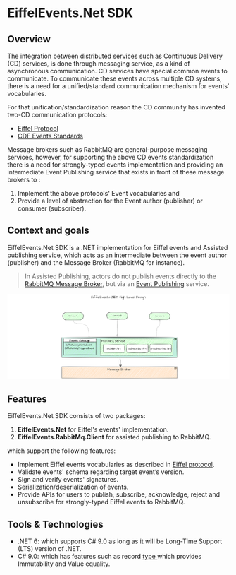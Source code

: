 # EiffelEvents.Net SDK

## Overview

The integration between distributed services such as Continuous Delivery (CD)  services, is done through messaging service, as a kind of asynchronous communication. CD services have special common events to communicate. To communicate these events across multiple CD systems,  there is a need for a unified/standard communication mechanism for events' vocabularies.

For that unification/standardization reason the CD community has invented two-CD communication protocols: 

- [Eiffel Protocol](https://github.com/eiffel-community/eiffel)
- [CDF Events Standards](https://github.com/cdfoundation/sig-events)

Message brokers such as RabbitMQ are general-purpose messaging services, however, for supporting the above CD events standardization there is a need for strongly-typed events implementation and providing an intermediate Event Publishing service that exists in front of these message brokers to :

1. Implement the above protocols' Event vocabularies and 
2. Provide a level of abstraction for the Event author (publisher) or consumer (subscriber).



## Context and goals

EiffelEvents.Net SDK is a .NET implementation for Eiffel events and  Assisted publishing service, which acts as an intermediate between the event author (publisher) and the Message Broker (RabbitMQ for instance).

> In Assisted Publishing, actors do not publish events directly to the [RabbitMQ Message Broker](https://eiffel-community.github.io/eiffel-sepia/rabbitmq-message-broker.html), but via an [Event Publishing](https://eiffel-community.github.io/eiffel-sepia/event-publishing.html) service.

![](../images/high-level-design.png)

## Features

EiffelEvents.Net SDK consists of two packages:

1. **EiffelEvents.Net** for Eiffel's events' implementation.
2. **EiffelEvents.RabbitMq.Client** for assisted publishing to RabbitMQ.

which support the following features:

- Implement Eiffel events vocabularies as described in [Eiffel protocol](https://github.com/eiffel-community).
- Validate events' schema regarding target event’s version.
- Sign and verify events' signatures.
- Serialization/deserialization of events.
- Provide  APIs for users to publish, subscribe, acknowledge, reject and unsubscribe for strongly-typed Eiffel events to RabbitMQ.

## Tools & Technologies

- .NET 6: which supports C# 9.0 as long as it will be Long-Time Support (LTS) version of .NET.
- C# 9.0: which has features such as record [type ](https://docs.microsoft.com/en-us/dotnet/csharp/whats-new/csharp-9#record-types)which provides Immutability and Value equality.
